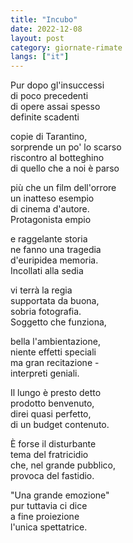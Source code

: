 ```yaml
---
title: "Incubo"
date: 2022-12-08
layout: post
category: giornate-rimate
langs: ["it"]
---
```


Pur dopo gl'insuccessi<br>
di poco precedenti<br>
di opere assai spesso<br>
definite scadenti

copie di Tarantino,<br>
sorprende un po' lo scarso<br>
riscontro al botteghino<br>
di quello che a noi è parso

più che un film dell'orrore<br>
un inatteso esempio<br>
di cinema d'autore.<br>
Protagonista empio

e raggelante storia<br>
ne fanno una tragedia<br>
d'euripidea memoria.<br>
Incollati alla sedia

vi terrà la regia<br>
supportata da buona,<br>
sobria fotografia.<br>
Soggetto che funziona,

bella l'ambientazione,<br>
niente effetti speciali<br>
ma gran recitazione -<br>
interpreti geniali.

Il lungo è presto detto<br>
prodotto benvenuto,<br>
direi quasi perfetto,<br>
di un budget contenuto.

È forse il disturbante<br>
tema del fratricidio<br>
che, nel grande pubblico,<br>
provoca del fastidio.

"Una grande emozione"<br>
pur tuttavia ci dice<br>
a fine proiezione<br>
l'unica spettatrice.

